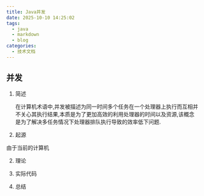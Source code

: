 ```yaml
---
title: Java并发
date: 2025-10-10 14:25:02
tags:
  - java
  - markdown
  - blog
categories:
  - 技术文档
---
```


## 并发

1. 简述
  
    在计算机术语中,并发被描述为同一时间多个任务在一个处理器上执行而互相并不关心其执行结果,本质是为了更加高效的利用处理器的时间以及资源,该概念是为了解决多任务情况下处理器排队执行导致的效率低下问题.

1. 起源

  由于当前的计算机

2. 理论

3. 实际代码

4. 总结

